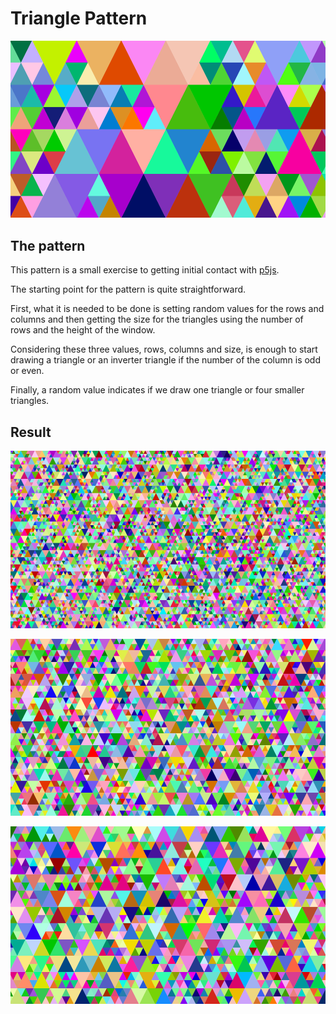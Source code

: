 # Triangle Pattern

<p align="center">
  <img src="samples/triangle-pattern-1.png" alt="Triangle Pattern Sample 1"/>
</p>

## The pattern

This pattern is a small exercise to getting initial contact with [p5js](https://p5js.org/).

The starting point for the pattern is quite straightforward.

First, what it is needed to be done is setting random values for the rows and columns and then getting the size for the triangles using the number of rows and the height of the window.

Considering these three values, rows, columns and size, is enough to start drawing a triangle or an inverter triangle if the number of the column is odd or even.

Finally, a random value indicates if we draw one triangle or four smaller triangles.

## Result

<p align="center">
  <img src="samples/triangle-pattern-2.png" alt="Triangle Pattern Sample 2"/>
</p>

<p align="center">
  <img src="samples/triangle-pattern-3.png" alt="Triangle Pattern Sample 3"/>
</p>

<p align="center">
  <img src="samples/triangle-pattern-4.png" alt="Triangle Pattern Sample 4"/>
</p>
